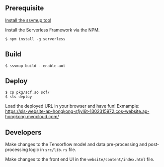 
## Prerequisite

[Install the ssvmup tool](https://www.secondstate.io/articles/ssvmup/)

Install the Serverless Framework via the NPM.

```
$ npm install -g serverless
```

## Build

```
$ ssvmup build --enable-aot
```

## Deploy

```
$ cp pkg/scf.so scf/
$ sls deploy
```

Load the deployed URL in your browser and have fun! Exmample: https://sls-website-ap-hongkong-sfjvl6t-1302315972.cos-website.ap-hongkong.myqcloud.com/

## Developers

Make changes to the Tensorflow model and data pre-processing and post-processing logic in `src/lib.rs` file.

Make changes to the front end UI in the `website/content/index.html` file.



